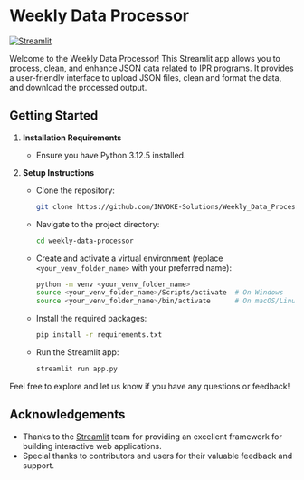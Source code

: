 # Weekly Data Processor

[![Streamlit](https://static.streamlit.io/badges/streamlit_badge_red.svg)](https://weekly-data-enrichment.streamlit.app/)

Welcome to the Weekly Data Processor! This Streamlit app allows you to process, clean, and enhance JSON data related to IPR programs. It provides a user-friendly interface to upload JSON files, clean and format the data, and download the processed output.

## Getting Started

1. **Installation Requirements**
   - Ensure you have Python 3.12.5 installed. 
   
2. **Setup Instructions**
   - Clone the repository:
     ```bash
     git clone https://github.com/INVOKE-Solutions/Weekly_Data_Processor.git
     ```
   - Navigate to the project directory:
     ```bash
     cd weekly-data-processor
     ```
   - Create and activate a virtual environment (replace `<your_venv_folder_name>` with your preferred name):
     ```bash
     python -m venv <your_venv_folder_name>
     source <your_venv_folder_name>/Scripts/activate  # On Windows
     source <your_venv_folder_name>/bin/activate      # On macOS/Linux
     ```
   - Install the required packages:
     ```bash
     pip install -r requirements.txt
     ```
   - Run the Streamlit app:
     ```bash
     streamlit run app.py
     ```
Feel free to explore and let us know if you have any questions or feedback!

## Acknowledgements

- Thanks to the [Streamlit](https://streamlit.io) team for providing an excellent framework for building interactive web applications.
- Special thanks to contributors and users for their valuable feedback and support.


